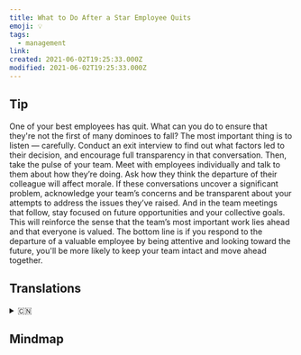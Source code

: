 ```yaml
---
title: What to Do After a Star Employee Quits
emoji: 💡
tags:
  - management
link:
created: 2021-06-02T19:25:33.000Z
modified: 2021-06-02T19:25:33.000Z
---
```


## Tip

One of your best employees has quit. What can you do to ensure that they're not the first of many dominoes to fall? The most important thing is to listen — carefully. Conduct an exit interview to find out what factors led to their decision, and encourage full transparency in that conversation. Then, take the pulse of your team. Meet with employees individually and talk to them about how they’re doing. Ask how they think the departure of their colleague will affect morale. If these conversations uncover a significant problem, acknowledge your team’s concerns and be transparent about your attempts to address the issues they’ve raised. And in the team meetings that follow, stay focused on future opportunities and your collective goals. This will reinforce the sense that the team’s most important work lies ahead and that everyone is valued. The bottom line is if you respond to the departure of a valuable employee by being attentive and looking toward the future, you'll be more likely to keep your team intact and move ahead together.

## Translations

<details>
   <summary>🇨🇳</summary>

</details>

## Mindmap

![]()
